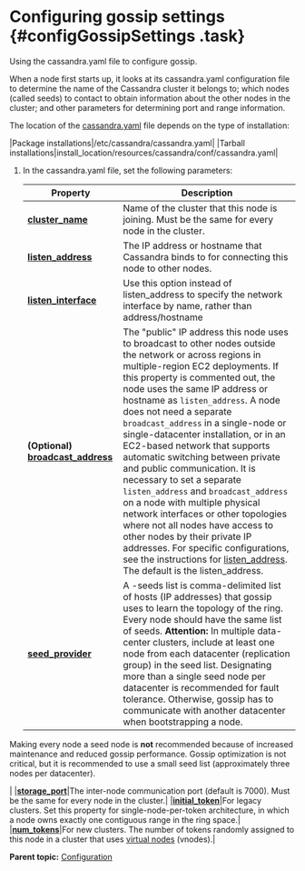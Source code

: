 # Configuring gossip settings {#configGossipSettings .task}

Using the cassandra.yaml file to configure gossip.

When a node first starts up, it looks at its cassandra.yaml configuration file to determine the name of the Cassandra cluster it belongs to; which nodes \(called seeds\) to contact to obtain information about the other nodes in the cluster; and other parameters for determining port and range information.

The location of the [cassandra.yaml](/en/archived/cassandra/3.x/cassandra/configuration/configCassandra_yaml.html) file depends on the type of installation:

|Package installations|/etc/cassandra/cassandra.yaml|
|Tarball installations|install\_location/resources/cassandra/conf/cassandra.yaml|

1.  In the cassandra.yaml file, set the following parameters:

    |Property|Description|
    |--------|-----------|
    |**[cluster\_name](configCassandra_yaml.md#cluster_name)**|Name of the cluster that this node is joining. Must be the same for every node in the cluster.|
    |**[listen\_address](configCassandra_yaml.md#listen_address)**|The IP address or hostname that Cassandra binds to for connecting this node to other nodes.|
    |**[listen\_interface](configCassandra_yaml.md#listen_interface)**|Use this option instead of listen\_address to specify the network interface by name, rather than address/hostname|
    |**\(Optional\) [broadcast\_address](configCassandra_yaml.md#broadcast_address)**| The "public" IP address this node uses to broadcast to other nodes outside the network or across regions in multiple-region EC2 deployments. If this property is commented out, the node uses the same IP address or hostname as `listen_address`. A node does not need a separate `broadcast_address` in a single-node or single-datacenter installation, or in an EC2-based network that supports automatic switching between private and public communication. It is necessary to set a separate `listen_address` and `broadcast_address` on a node with multiple physical network interfaces or other topologies where not all nodes have access to other nodes by their private IP addresses. For specific configurations, see the instructions for [listen\_address](configCassandra_yaml.md#listen_address). The default is the listen\_address.|
    |**[seed\_provider](configCassandra_yaml.md#seed_provider)**|A -seeds list is comma-delimited list of hosts \(IP addresses\) that gossip uses to learn the topology of the ring. Every node should have the same list of seeds. **Attention:** In multiple data-center clusters, include at least one node from each datacenter \(replication group\) in the seed list. Designating more than a single seed node per datacenter is recommended for fault tolerance. Otherwise, gossip has to communicate with another datacenter when bootstrapping a node.

Making every node a seed node is **not** recommended because of increased maintenance and reduced gossip performance. Gossip optimization is not critical, but it is recommended to use a small seed list \(approximately three nodes per datacenter\).

 |
    |**[storage\_port](configCassandra_yaml.md#storage_port)**|The inter-node communication port \(default is 7000\). Must be the same for every node in the cluster.|
    |**[initial\_token](configCassandra_yaml.md#initial_token)**|For legacy clusters. Set this property for single-node-per-token architecture, in which a node owns exactly one contiguous range in the ring space.|
    |**[num\_tokens](configCassandra_yaml.md#num_tokens)**|For new clusters. The number of tokens randomly assigned to this node in a cluster that uses [virtual nodes](configVnodesEnable.md) \(vnodes\).|


**Parent topic:** [Configuration](../../cassandra/configuration/configTOC.md)

